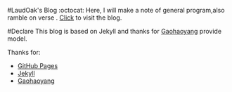 #LaudOak's Blog :octocat:
Here, I will make a note of general program,also ramble on verse .
[Click](http://laudoak.github.io/) to visit the blog.

#Declare
This blog is based on Jekyll and thanks for [Gaohaoyang](https://github.com/Gaohaoyang) provide model.

Thanks for:
* [GitHub Pages](https://pages.github.com)
* [Jekyll](http://jekyllrb.com)
* [Gaohaoyang](https://github.com/Gaohaoyang)
